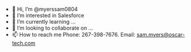 - 👋 Hi, I’m @myerssam0804
- 👀 I’m interested in Salesforce
- 🌱 I’m currently learning ...
- 💞️ I’m looking to collaborate on ...
- 📫 How to reach me Phone: 267-398-7676. Email: sam.myers@oscar-tech.com

<!---
myerssam0804/myerssam0804 is a ✨ special ✨ repository because its `README.md` (this file) appears on your GitHub profile.
You can click the Preview link to take a look at your changes.
--->
